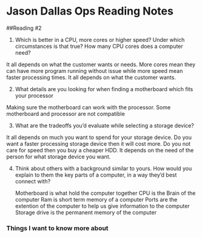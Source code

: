 # Jason Dallas Ops Reading Notes

##Reading #2

1. Which is better in a CPU, more cores or higher speed? Under which circumstances is that true? How many CPU cores does a computer need?

 It all depends on what the customer wants or needs. More cores mean they can have more program running without issue while more speed mean faster processing times. It all depends on what the customer wants.

2.  What details are you looking for when finding a motherboard which fits your processor

  Making sure the motherboard can work with the processor. Some motherboard and processor are not compatible

3.  What are the tradeoffs you’d evaluate while selecting a storage device?

  It all depends on much you want to spend for your storage device. Do you want a faster processing storage device then it will cost more. Do you not care for speed then you buy a cheaper HDD. It depends on the need of the person for what storage device you want. 

4.  Think about others with a background similar to yours. How would you explain to them the key parts of a computer, in a way they’d best connect with?

    Motherboard is what hold the computer together
    CPU is the Brain of the computer
    Ram is short term memory of a computer
    Ports are the extention of the computer to help us give information to the computer
    Storage drive is the permanent memory of the computer

### Things I want to know more about

